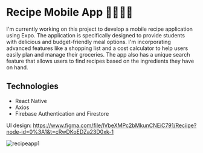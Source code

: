 # Recipe Mobile App 🍜🍲🥪🥙
 
I'm currently working on this project to develop a mobile recipe application using Expo. The application is specifically designed to provide students with delicious and budget-friendly meal options. I'm incorporating advanced features like a shopping list and a cost calculator to help users easily plan and manage their groceries. The app also has a unique search feature that allows users to find recipes based on the ingredients they have on hand.

## Technologies
  - React Native
  - Axios
  - Firebase Authentication and Firestore
  
  
UI design: 
https://www.figma.com/file/lVbeXMPc2bMkunCNEiC791/Reciipe?node-id=0%3A1&t=cRwDKoEDZa23D0xk-1

![recipeapp1](https://user-images.githubusercontent.com/91623412/224333909-68693f75-229c-4d9d-9cbe-aeff78ff4851.png)
